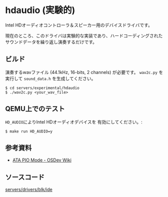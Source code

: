 # hdaudio (実験的)
Intel HDオーディオコントローラ＆スピーカー用のデバイスドライバです。

現在のところ、このドライバは実験的な実装であり、ハードコーディングされた
サウンドデータを繰り返し演奏するだけです。

## ビルド
演奏するwavファイル (44.1kHz, 16-bits, 2 channels) が必要です。
`wav2c.py` を実行して `sound_data.h` を生成してください。

```
$ cd servers/experimental/hdaudio
$ ./wav2c.py <your_wav_file>
```

## QEMU上でのテスト
`HD_AUDIO`によりIntel HDオーディオデバイスを
有効にしてください。:

```
$ make run HD_AUDIO=y
```

## 参考資料
- [ATA PIO Mode - OSDev Wiki](https://wiki.osdev.org/ATA_PIO_Mode)

## ソースコード
[servers/drivers/blk/ide](https://github.com/zuki/resea/tree/master/servers/drivers/blk/ide)
